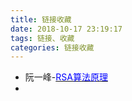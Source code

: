 ```yaml
---
title: 链接收藏
date: 2018-10-17 23:19:17
tags: 链接、收藏
categories: 链接收藏
---
```

- 阮一峰-[<font color=blue>RSA算法原理</font>][1]
- 

[1]: http://www.ruanyifeng.com/blog/2013/06/rsa_algorithm_part_one.html
